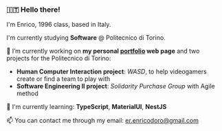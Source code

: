 ### 🇮🇹 Hello there!

I'm Enrico, 1996 class, based in Italy. 

I'm currently studying **Software** @ Politecnico di Torino.

🔭 I’m currently working on **my personal [portfolio](https://enricodoro.github.io/portfolio/) web page** and two projects for the Politecnico di Torino:
- **Human Computer Interaction project**: *WASD*, to help videogamers create or find a team to play with
- **Software Engineering II project**: *Solidarity Purchase Group* with Agile method

🌱 I'm currently learning: **TypeScript**, **MaterialUI**, **NestJS**

📫 You can contact me through my email: er.enricodoro@gmail.com

